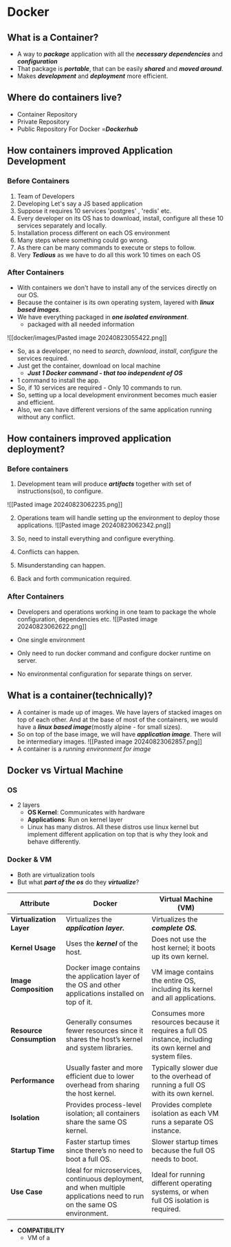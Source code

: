# Docker

## What is a Container?
- A way to ***package*** application with all the ***necessary dependencies*** and ***configuration***
- That package is ***portable***, that can be easily ***shared*** and ***moved  around***.
- Makes ***development*** and ***deployment*** more efficient.
## Where do containers live?
- Container Repository
- Private Repository
- Public Repository For Docker =***Dockerhub***
## How containers improved Application Development
### Before Containers
1. Team of Developers 
2. Developing Let's say a JS based application
3. Suppose it requires 10 services 'postgres' , 'redis' etc.
4. Every developer on its OS has to download, install, configure all these 10 services separately and locally.
5. Installation process different on each OS environment
6. Many steps where something could go wrong.
7. As there can be many commands to execute or steps to follow.
8. Very ***Tedious*** as we have to do all this work 10 times on each OS
### After Containers
- With containers we don't have to install any of the services directly on our OS.
- Because the container is its own operating system, layered with ***linux based images***.
- We have everything packaged in ***one isolated environment***.
	- packaged with all needed information

![[docker/images/Pasted image 20240823055422.png]]
- So, as a developer, no need to *search*, *download*, *install*, *configure* the services required.
- Just get the container, download  on local machine
	- ***Just 1 Docker command - that too independent of OS***
- 1 command to install the app.
- So, if 10 services are required - Only 10 commands to run.
- So, setting up a local development environment becomes much easier and efficient.
- Also, we can have different versions of the same application running without any conflict.

## How containers improved application deployment?
### Before containers
1. Development team will produce  ***artifacts*** together with set of instructions(soi), to configure.

![[Pasted image 20240823062235.png]]

2. Operations team will handle setting up the environment to deploy those applications.
	![[Pasted image 20240823062342.png]]

3. So, need to install everything and configure everything.
4. Conflicts can happen.
5. Misunderstanding can happen.
6. Back and forth communication required.
### After Containers
- Developers and operations working in one team to package the whole configuration, dependencies etc.
![[Pasted image 20240823062622.png]]

- One single environment
- Only need to run docker command and configure docker runtime on server.
- No environmental configuration for separate things on server.
## What is a container(technically)?
-  A container is made up of images. We have layers of stacked images on top of each other. And at the base of most of the containers, we would have a ***linux based image***(mostly alpine - for small sizes).
- So on top of the base image, we will have ***application image***. There will be intermediary images.
![[Pasted image 20240823062857.png]]
- A container is a *running environment for image*

## Docker vs Virtual Machine
### OS
- 2 layers
	- **OS Kernel**: Communicates with hardware
	- **Applications**: Run on kernel layer
	- Linux has many distros. All these distros use linux kernel but implement different application on top that is why they look and behave differently.
### Docker & VM
- Both are virtualization tools
- But what ***part of the os*** do they ***virtualize***?

| **Attribute**                | **Docker**                                                                                                            | **Virtual Machine (VM)**                                                                                  |
|------------------------------|-----------------------------------------------------------------------------------------------------------------------|------------------------------------------------------------------------------------------------------------|
| **Virtualization Layer**      | Virtualizes the ***application layer.***                                                                              | Virtualizes the ***complete OS.***                                                                         |
| **Kernel Usage**              | Uses the ***kernel*** of the host.                                                                                    | Does not use the host kernel; it boots up its own kernel.                                                  |
| **Image Composition**         | Docker image contains the application layer of the OS and other applications installed on top of it.                 | VM image contains the entire OS, including its kernel and all applications.                                |
| **Resource Consumption**      | Generally consumes fewer resources since it shares the host’s kernel and system libraries.                           | Consumes more resources because it requires a full OS instance, including its own kernel and system files.  |
| **Performance**               | Usually faster and more efficient due to lower overhead from sharing the host kernel.                                | Typically slower due to the overhead of running a full OS with its own kernel.                             |
| **Isolation**                 | Provides process-level isolation; all containers share the same OS kernel.                                           | Provides complete isolation as each VM runs a separate OS instance.                                        |
| **Startup Time**              | Faster startup times since there’s no need to boot a full OS.                                                        | Slower startup times because the full OS needs to boot.                                                    |
| **Use Case**                  | Ideal for microservices, continuous deployment, and when multiple applications need to run on the same OS environment.| Ideal for running different operating systems, or when full OS isolation is required.                      |
- **COMPATIBILITY**
	- VM of a